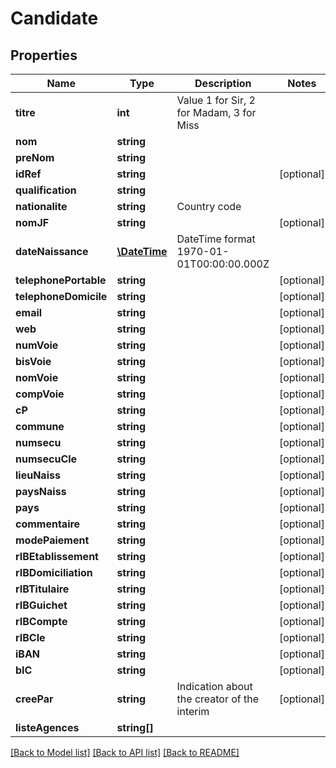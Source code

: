 # Candidate

## Properties
Name | Type | Description | Notes
------------ | ------------- | ------------- | -------------
**titre** | **int** | Value 1 for Sir, 2 for Madam, 3 for Miss | 
**nom** | **string** |  | 
**preNom** | **string** |  | 
**idRef** | **string** |  | [optional] 
**qualification** | **string** |  | 
**nationalite** | **string** | Country code | 
**nomJF** | **string** |  | [optional] 
**dateNaissance** | [**\DateTime**](\DateTime.md) | DateTime format 1970-01-01T00:00:00.000Z | 
**telephonePortable** | **string** |  | [optional] 
**telephoneDomicile** | **string** |  | [optional] 
**email** | **string** |  | [optional] 
**web** | **string** |  | [optional] 
**numVoie** | **string** |  | [optional] 
**bisVoie** | **string** |  | [optional] 
**nomVoie** | **string** |  | [optional] 
**compVoie** | **string** |  | [optional] 
**cP** | **string** |  | [optional] 
**commune** | **string** |  | [optional] 
**numsecu** | **string** |  | [optional] 
**numsecuCle** | **string** |  | [optional] 
**lieuNaiss** | **string** |  | [optional] 
**paysNaiss** | **string** |  | [optional] 
**pays** | **string** |  | [optional] 
**commentaire** | **string** |  | [optional] 
**modePaiement** | **string** |  | [optional] 
**rIBEtablissement** | **string** |  | [optional] 
**rIBDomiciliation** | **string** |  | [optional] 
**rIBTitulaire** | **string** |  | [optional] 
**rIBGuichet** | **string** |  | [optional] 
**rIBCompte** | **string** |  | [optional] 
**rIBCle** | **string** |  | [optional] 
**iBAN** | **string** |  | [optional] 
**bIC** | **string** |  | [optional] 
**creePar** | **string** | Indication about the creator of the interim | [optional] 
**listeAgences** | **string[]** |  | 

[[Back to Model list]](../../README.md#documentation-for-models) [[Back to API list]](../../README.md#documentation-for-api-endpoints) [[Back to README]](../../README.md)

